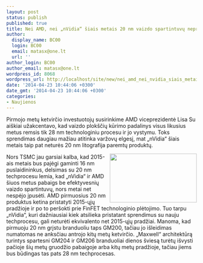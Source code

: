 ```yaml
---
layout: post
status: publish
published: true
title: Nei AMD, nei „nVidia“ šiais metais 20 nm vaizdo spartintuvų nepristatys
author:
  display_name: BC00
  login: BC00
  email: matasx@one.lt
  url: ''
author_login: BC00
author_email: matasx@one.lt
wordpress_id: 8068
wordpress_url: http://localhost/site/new/nei_amd_nei_nvidia_siais_metais_20_nm_vaizdo_spartintuvu_nepristatys/
date: '2014-04-23 10:44:06 +0300'
date_gmt: '2014-04-23 10:44:06 +0300'
categories:
- Naujienos
---
```

<p>
	Pirmojo metų ketvirčio investuotojų susirinkime AMD viceprezidentė Lisa Su ai&scaron;kiai užakcentavo, kad vaizdo plok&scaron;čių kūrimo padalinys visus likusius metus remsis tik 28 nm technologiniu procesu ir jo vystymu. Toks sprendimas daugiau mažiau atitinka varžovų elgesį, mat &bdquo;nVidia&ldquo; &scaron;iais metais taip pat neturės 20 nm litografija paremtų produktų.</p>
<p>
	<img alt="" src="http://technews.lt/userfiles/ATI vs Nvidia.jpg" style="width: 230px; height: 129px; float: right;" />Nors TSMC jau garsiai kalba, kad 2015-ais metais bus pajėgi gaminti 16 nm puslaidininkus, delsimas su 20 nm techprocesu lemia, kad &bdquo;nVidia&ldquo; ir AMD &scaron;iuos metus pabaigs be efektyvesnių vaizdo spartintuvų, nors metai net nespėjo įpusėti. AMD pirmuosius 20 nm produktus ketina pristatyti 2015-ųjų pradžioje ir po to per&scaron;okti prie FinFET technologinio plėtojimo. Tuo tarpu &bdquo;nVidia&ldquo;, kuri dažniausiai kiek atsilieka pristatant sprendimus su nauju techprocesu, gali neturėti ekvivalento net 2015-ųjų pradžiai. Manoma, kad pirmuoju 20 nm grįstu branduoliu taps GM200, tačiau jo i&scaron;leidimas numatomas ne anksčiau antrojo kitų metų ketvirčio. &bdquo;Maxwell&ldquo; architektūrą turintys spartesni GM204 ir GM206 branduoliai dienos &scaron;viesą turėtų i&scaron;vysti pačioje &scaron;ių metų gruodžio pabaigoje arba kitų metų pradžioje, tačiau jiems bus būdingas tas pats 28 nm techprocesas.</p>
